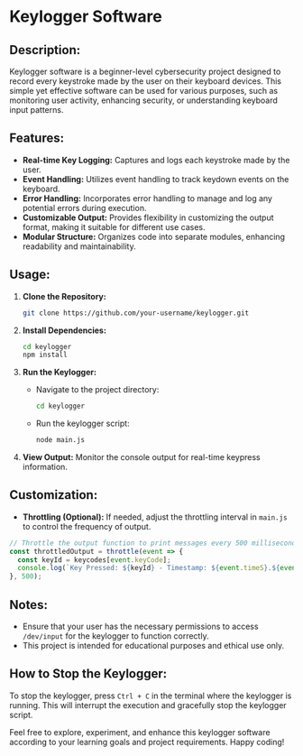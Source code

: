 # Keylogger Software

## Description:

Keylogger software is a beginner-level cybersecurity project designed to record every keystroke made by the user on their keyboard devices. This simple yet effective software can be used for various purposes, such as monitoring user activity, enhancing security, or understanding keyboard input patterns.

## Features:

- **Real-time Key Logging:** Captures and logs each keystroke made by the user.
- **Event Handling:** Utilizes event handling to track keydown events on the keyboard.
- **Error Handling:** Incorporates error handling to manage and log any potential errors during execution.
- **Customizable Output:** Provides flexibility in customizing the output format, making it suitable for different use cases.
- **Modular Structure:** Organizes code into separate modules, enhancing readability and maintainability.

## Usage:

1. **Clone the Repository:**
   ```bash
   git clone https://github.com/your-username/keylogger.git
   ```

2. **Install Dependencies:**
   ```bash
   cd keylogger
   npm install
   ```

3. **Run the Keylogger:**
   - Navigate to the project directory:
     ```bash
     cd keylogger
     ```
   - Run the keylogger script:
     ```bash
     node main.js
     ```

4. **View Output:**
   Monitor the console output for real-time keypress information.

## Customization:

- **Throttling (Optional):** If needed, adjust the throttling interval in `main.js` to control the frequency of output.

```javascript
// Throttle the output function to print messages every 500 milliseconds
const throttledOutput = throttle(event => {
  const keyId = keycodes[event.keyCode];
  console.log(`Key Pressed: ${keyId} - Timestamp: ${event.timeS}.${event.timeMS}`);
}, 500);
```

## Notes:

- Ensure that your user has the necessary permissions to access `/dev/input` for the keylogger to function correctly.
- This project is intended for educational purposes and ethical use only.

## How to Stop the Keylogger:

To stop the keylogger, press `Ctrl + C` in the terminal where the keylogger is running. This will interrupt the execution and gracefully stop the keylogger script.

Feel free to explore, experiment, and enhance this keylogger software according to your learning goals and project requirements. Happy coding!
